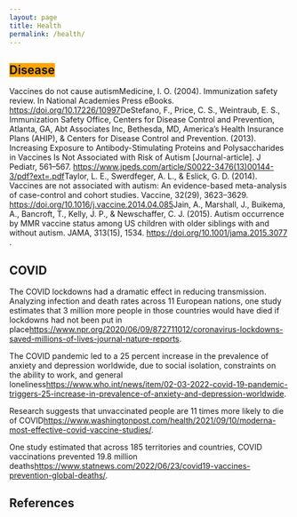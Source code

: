 ```yaml
---
layout: page
title: Health
permalink: /health/
---
```


## <span style="background-color:orange">Disease</span>

Vaccines do not cause autism<ref>Medicine, I. O. (2004). Immunization safety review. In National Academies Press eBooks. https://doi.org/10.17226/10997</ref><ref>DeStefano, F., Price, C. S., Weintraub, E. S., Immunization Safety Office, Centers for Disease Control and Prevention, Atlanta, GA, Abt Associates Inc, Bethesda, MD, America’s Health Insurance Plans (AHIP), & Centers for Disease Control and Prevention. (2013). Increasing Exposure to Antibody-Stimulating Proteins and Polysaccharides in Vaccines Is Not Associated with Risk of Autism [Journal-article]. J Pediatr, 561–567. https://www.jpeds.com/article/S0022-3476(13)00144-3/pdf?ext=.pdf</ref><ref>Taylor, L. E., Swerdfeger, A. L., & Eslick, G. D. (2014). Vaccines are not associated with autism: An evidence-based meta-analysis of case-control and cohort studies. Vaccine, 32(29), 3623–3629. https://doi.org/10.1016/j.vaccine.2014.04.085</ref><ref>Jain, A., Marshall, J., Buikema, A., Bancroft, T., Kelly, J. P., & Newschaffer, C. J. (2015). Autism occurrence by MMR vaccine status among US children with older siblings with and without autism. JAMA, 313(15), 1534. https://doi.org/10.1001/jama.2015.3077
</ref>.

## COVID

The COVID lockdowns had a dramatic effect in reducing transmission. Analyzing infection and death rates across 11 European nations, one study estimates that 3 million more people in those countries would have died if lockdowns had not been put in place<ref>https://www.npr.org/2020/06/09/872711012/coronavirus-lockdowns-saved-millions-of-lives-journal-nature-reports</ref>.

The COVID pandemic led to a 25 percent increase in the prevalence of anxiety and depression worldwide, due to social isolation, constraints on the ability to work, and general loneliness<ref>https://www.who.int/news/item/02-03-2022-covid-19-pandemic-triggers-25-increase-in-prevalence-of-anxiety-and-depression-worldwide</ref>.

Research suggests that unvaccinated people are 11 times more likely to die of COVID<ref>https://www.washingtonpost.com/health/2021/09/10/moderna-most-effective-covid-vaccine-studies/</ref>.

One study estimated that across 185 territories and countries, COVID vaccinations prevented 19.8 million deaths<ref>https://www.statnews.com/2022/06/23/covid19-vaccines-prevention-global-deaths/</ref>.

## References

<references />
